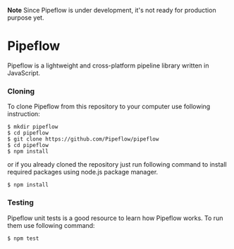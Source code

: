 **Note** Since Pipeflow is under development, it's not ready for production purpose yet.

# Pipeflow
Pipeflow is a lightweight and cross-platform pipeline library written in JavaScript.

### Cloning
To clone Pipeflow from this repository to your computer use following instruction:
```
$ mkdir pipeflow
$ cd pipeflow
$ git clone https://github.com/Pipeflow/pipeflow
$ cd pipeflow
$ npm install
```
or if you already cloned the repository just run following command to install required packages using node.js package manager.
```
$ npm install
```

### Testing
Pipeflow unit tests is a good resource to learn how Pipeflow works. To run them use following command:
```
$ npm test
```
